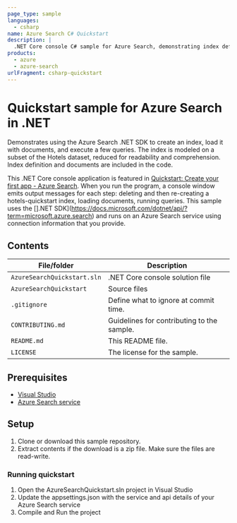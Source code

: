 ```yaml
---
page_type: sample
languages:
  - csharp
name: Azure Search C# Quickstart
description: |
  .NET Core console C# sample for Azure Search, demonstrating index definition, data ingestion, and query execution.
products:
  - azure
  - azure-search
urlFragment: csharp-quickstart
---
```


# Quickstart sample for Azure Search in .NET

Demonstrates using the Azure Search .NET SDK to create an index, load it with documents, and execute a few queries. The index is modeled on a subset of the Hotels dataset, reduced for readability and comprehension. Index definition and documents are included in the code.

This .NET Core console application is featured in [Quickstart: Create your first app - Azure Search](https://docs.microsoft.com/azure/search/tutorial-csharp-create-first-app). When you run the program, a console window emits output messages for each step: deleting and then re-creating a hotels-quickstart index, loading documents, running queries. This sample uses the [].NET SDK](https://docs.microsoft.com/dotnet/api/?term=microsoft.azure.search) and runs on an Azure Search service using connection information that you provide.

## Contents

| File/folder | Description |
|-------------|-------------|
| `AzureSearchQuickstart.sln`       | .NET Core console solution file |
| `AzureSearchQuickstart`       | Source files |
| `.gitignore` | Define what to ignore at commit time. |
| `CONTRIBUTING.md` | Guidelines for contributing to the sample. |
| `README.md` | This README file. |
| `LICENSE`   | The license for the sample. |

## Prerequisites

- [Visual Studio](https://visualstudio.microsoft.com/downloads/)
- [Azure Search service](https://docs.microsoft.com/azure/search/search-create-service-portal)

## Setup

1. Clone or download this sample repository.
1. Extract contents if the download is a zip file. Make sure the files are read-write.

### Running quickstart
1. Open the AzureSearchQuickstart.sln project in Visual Studio
1. Update the appsettings.json with the service and api details of your Azure Search service
1. Compile and Run the project
